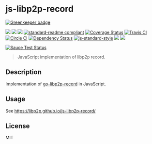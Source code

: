 # js-libp2p-record

[![Greenkeeper badge](https://badges.greenkeeper.io/libp2p/js-libp2p-record.svg)](https://greenkeeper.io/)

[![](https://img.shields.io/badge/made%20by-Protocol%20Labs-blue.svg?style=flat-square)](http://ipn.io)
[![](https://img.shields.io/badge/project-IPFS-blue.svg?style=flat-square)](http://ipfs.io/)
[![](https://img.shields.io/badge/freenode-%23ipfs-blue.svg?style=flat-square)](http://webchat.freenode.net/?channels=%23ipfs)
[![standard-readme compliant](https://img.shields.io/badge/standard--readme-OK-green.svg?style=flat-square)](https://github.com/RichardLitt/standard-readme)
[![Coverage Status](https://coveralls.io/repos/github/libp2p/js-libp2p-record/badge.svg?branch=master)](https://coveralls.io/github/libp2p/js-libp2p-record?branch=master)
[![Travis CI](https://travis-ci.org/libp2p/js-libp2p-record.svg?branch=master)](https://travis-ci.org/libp2p/js-libp2p-record)
[![Circle CI](https://circleci.com/gh/libp2p/js-libp2p-record.svg?style=svg)](https://circleci.com/gh/libp2p/js-libp2p-record)
[![Dependency Status](https://david-dm.org/libp2p/js-libp2p-record.svg?style=flat-square)](https://david-dm.org/libp2p/js-libp2p-record) [![js-standard-style](https://img.shields.io/badge/code%20style-standard-brightgreen.svg?style=flat-square)](https://github.com/feross/standard)
![](https://img.shields.io/badge/npm-%3E%3D3.0.0-orange.svg?style=flat-square)
![](https://img.shields.io/badge/Node.js-%3E%3D4.0.0-orange.svg?style=flat-square)

[![Sauce Test Status](https://saucelabs.com/browser-matrix/js-libp2p-record.svg)](https://saucelabs.com/u/js-libp2p-record)

> JavaScript implementation of libp2p record.

## Description

Implementation of [go-libp2p-record](https://github.com/libp2p/go-libp2p-record) in JavaScript.

## Usage

See https://libp2p.github.io/js-libp2p-record/

## License

MIT
